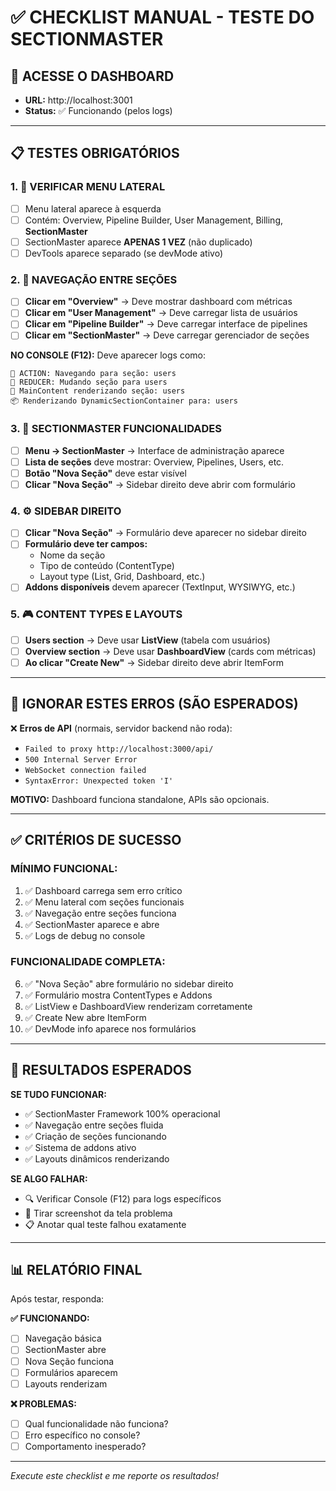 # ✅ CHECKLIST MANUAL - TESTE DO SECTIONMASTER

## 🚀 **ACESSE O DASHBOARD**

- **URL:** http://localhost:3001
- **Status:** ✅ Funcionando (pelos logs)

---

## 📋 **TESTES OBRIGATÓRIOS**

### 1. **🎯 VERIFICAR MENU LATERAL**

- [ ] Menu lateral aparece à esquerda
- [ ] Contém: Overview, Pipeline Builder, User Management, Billing, **SectionMaster**
- [ ] SectionMaster aparece **APENAS 1 VEZ** (não duplicado)
- [ ] DevTools aparece separado (se devMode ativo)

### 2. **🧭 NAVEGAÇÃO ENTRE SEÇÕES**

- [ ] **Clicar em "Overview"** → Deve mostrar dashboard com métricas
- [ ] **Clicar em "User Management"** → Deve carregar lista de usuários
- [ ] **Clicar em "Pipeline Builder"** → Deve carregar interface de pipelines
- [ ] **Clicar em "SectionMaster"** → Deve carregar gerenciador de seções

**NO CONSOLE (F12):**
Deve aparecer logs como:

```
🎯 ACTION: Navegando para seção: users
🎯 REDUCER: Mudando seção para users
🎯 MainContent renderizando seção: users
📦 Renderizando DynamicSectionContainer para: users
```

### 3. **🔧 SECTIONMASTER FUNCIONALIDADES**

- [ ] **Menu → SectionMaster** → Interface de administração aparece
- [ ] **Lista de seções** deve mostrar: Overview, Pipelines, Users, etc.
- [ ] **Botão "Nova Seção"** deve estar visível
- [ ] **Clicar "Nova Seção"** → Sidebar direito deve abrir com formulário

### 4. **⚙️ SIDEBAR DIREITO**

- [ ] **Clicar "Nova Seção"** → Formulário deve aparecer no sidebar direito
- [ ] **Formulário deve ter campos:**
  - Nome da seção
  - Tipo de conteúdo (ContentType)
  - Layout type (List, Grid, Dashboard, etc.)
- [ ] **Addons disponíveis** devem aparecer (TextInput, WYSIWYG, etc.)

### 5. **🎮 CONTENT TYPES E LAYOUTS**

- [ ] **Users section** → Deve usar **ListView** (tabela com usuários)
- [ ] **Overview section** → Deve usar **DashboardView** (cards com métricas)
- [ ] **Ao clicar "Create New"** → Sidebar direito deve abrir ItemForm

---

## 🐛 **IGNORAR ESTES ERROS (SÃO ESPERADOS)**

❌ **Erros de API** (normais, servidor backend não roda):

- `Failed to proxy http://localhost:3000/api/`
- `500 Internal Server Error`
- `WebSocket connection failed`
- `SyntaxError: Unexpected token 'I'`

**MOTIVO:** Dashboard funciona standalone, APIs são opcionais.

---

## ✅ **CRITÉRIOS DE SUCESSO**

### **MÍNIMO FUNCIONAL:**

1. ✅ Dashboard carrega sem erro crítico
2. ✅ Menu lateral com seções funcionais
3. ✅ Navegação entre seções funciona
4. ✅ SectionMaster aparece e abre
5. ✅ Logs de debug no console

### **FUNCIONALIDADE COMPLETA:**

6. ✅ "Nova Seção" abre formulário no sidebar direito
7. ✅ Formulário mostra ContentTypes e Addons
8. ✅ ListView e DashboardView renderizam corretamente
9. ✅ Create New abre ItemForm
10. ✅ DevMode info aparece nos formulários

---

## 🎯 **RESULTADOS ESPERADOS**

**SE TUDO FUNCIONAR:**

- ✅ SectionMaster Framework 100% operacional
- ✅ Navegação entre seções fluida
- ✅ Criação de seções funcionando
- ✅ Sistema de addons ativo
- ✅ Layouts dinâmicos renderizando

**SE ALGO FALHAR:**

- 🔍 Verificar Console (F12) para logs específicos
- 📸 Tirar screenshot da tela problema
- 📋 Anotar qual teste falhou exatamente

---

## 📊 **RELATÓRIO FINAL**

Após testar, responda:

**✅ FUNCIONANDO:**

- [ ] Navegação básica
- [ ] SectionMaster abre
- [ ] Nova Seção funciona
- [ ] Formulários aparecem
- [ ] Layouts renderizam

**❌ PROBLEMAS:**

- [ ] Qual funcionalidade não funciona?
- [ ] Erro específico no console?
- [ ] Comportamento inesperado?

---

_Execute este checklist e me reporte os resultados!_
